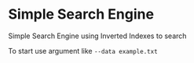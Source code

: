 # Simple Search Engine
Simple Search Engine using Inverted Indexes to search

To start use argument like ```--data example.txt```


